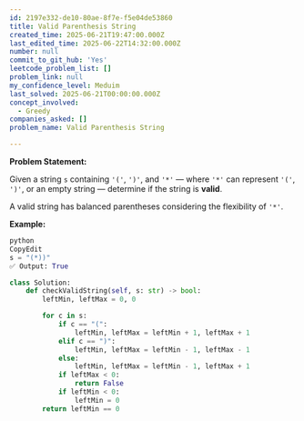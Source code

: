 ```yaml
---
id: 2197e332-de10-80ae-8f7e-f5e04de53860
title: Valid Parenthesis String
created_time: 2025-06-21T19:47:00.000Z
last_edited_time: 2025-06-22T14:32:00.000Z
number: null
commit_to_git_hub: 'Yes'
leetcode_problem_list: []
problem_link: null
my_confidence_level: Meduim
last_solved: 2025-06-21T00:00:00.000Z
concept_involved:
  - Greedy
companies_asked: []
problem_name: Valid Parenthesis String

---
```


**Problem Statement:**

Given a string `s` containing `'('`, `')'`, and `'*'` — where `'*'` can represent `'('`, `')'`, or an empty string — determine if the string is **valid**.

A valid string has balanced parentheses considering the flexibility of `'*'`.

**Example:**

```python
python
CopyEdit
s = "(*))"
✅ Output: True

```

```python
class Solution:
    def checkValidString(self, s: str) -> bool:
        leftMin, leftMax = 0, 0

        for c in s:
            if c == "(":
                leftMin, leftMax = leftMin + 1, leftMax + 1
            elif c == ")":
                leftMin, leftMax = leftMin - 1, leftMax - 1
            else:
                leftMin, leftMax = leftMin - 1, leftMax + 1
            if leftMax < 0:
                return False
            if leftMin < 0:
                leftMin = 0
        return leftMin == 0
```
